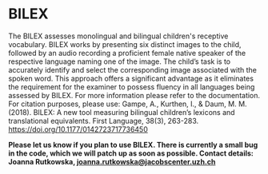 # BILEX
The BILEX assesses monolingual and bilingual children's receptive vocabulary. BILEX works by presenting six distinct images to the child, followed by an audio recording a proficient female native speaker of the respective language naming one of the image. The child’s task is to accurately identify and select the corresponding image associated with the spoken word. This approach offers a significant advantage as it eliminates the requirement for the examiner to possess fluency in all languages being assessed by BILEX. For more information please refer to the documentation. For citation purposes, please use: Gampe, A., Kurthen, I., & Daum, M. M. (2018). BILEX: A new tool measuring bilingual children’s lexicons and translational equivalents. First Language, 38(3), 263-283. https://doi.org/10.1177/0142723717736450

**Please let us know if you plan to use BILEX. There is currently a small bug in the code, which we will patch up as soon as possible. Contact details: Joanna Rutkowska, joanna.rutkowska@jacobscenter.uzh.ch**
